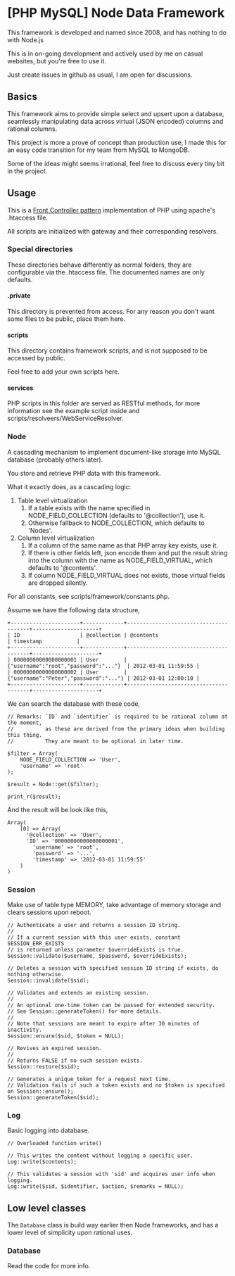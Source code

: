 # [PHP MySQL] Node Data Framework

This framework is developed and named since 2008, and has nothing to do with Node.js

This is in on-going development and actively used by me on casual websites, but you're free to use it.

Just create issues in github as usual, I am open for discussions.

## Basics

This framework aims to provide simple select and upsert upon a database, seamlessly manipulating data across virtual (JSON encoded) columns and rational columns.

This project is more a prove of concept than production use, I made this for an easy code transition for my team from MySQL to MongoDB.

Some of the ideas might seems irrational, feel free to discuss every tiny bit in the project.

## Usage

This is a [Front Controller pattern](http://en.wikipedia.org/wiki/Front_Controller_pattern) implementation of PHP using apache's .htaccess file.

All scripts are initialized with gateway and their corresponding resolvers.

### Special directories

These directories behave differently as normal folders, they are configurable via the .htaccess file. The documented names are only defaults.

#### .private
This directory is prevented from access. For any reason you don't want some files to be public, place them here.

#### scripts
This directory contains framework scripts, and is not supposed to be accessed by public.

Feel free to add your own scripts here.

#### services
PHP scripts in this folder are served as RESTful methods, for more information see the example script inside and scripts/resolveers/WebServiceResolver.

### Node

A cascading mechanism to implement document-like storage into MySQL database (probably others later).

You store and retrieve PHP data with this framework.

What it exactly does, as a cascading logic:
1. Table level virtualization
    1. If a table exists with the name specified in NODE_FIELD_COLLECTION (defaults to '@collection'), use it.
    2. Otherwise fallback to NODE_COLLECTION, which defaults to 'Nodes'.
2. Column level virtualization
    1. If a column of the same name as that PHP array key exists, use it.
    2. If there is other fields left, json encode them and put the result string into the column with the name as NODE_FIELD_VIRTUAL, which defaults to '@contents'.
    3. If column NODE_FIELD_VIRTUAL does not exists, those virtual fields are dropped silently.

For all constants, see scripts/framework/constants.php.

Assume we have the following data structure,

	+----------------------+-------------+---------------------------------------+---------------------+
	| ID                   | @collection | @contents                             | timestamp           |
	+----------------------+-------------+---------------------------------------+---------------------+
	| 00000000000000000001 | User        | {"username":"root","password":"..."}  | 2012-03-01 11:59:55 |
	| 00000000000000000002 | User        | {"username":"Peter","password":"..."} | 2012-03-01 12:00:10 |
	+----------------------+-------------+---------------------------------------+---------------------+

We can search the database with these code,

	// Remarks: `ID` and `identifier` is required to be rational column at the moment,
	//          as these are derived from the primary ideas when building this thing.
	//          They are meant to be optional in later time.

	$filter = Array(
		NODE_FIELD_COLLECTION => 'User',
		'username' => 'root'
	);

	$result = Node::get($filter);

	print_r($result);

And the result will be look like this,

	Array(
		[0] => Array(
		  '@collection' => 'User',
		  'ID' => '00000000000000000001',
			'username' => 'root',
			'password' => '...',
			'timestamp' => '2012-03-01 11:59:55'
		)
	)

### Session

Make use of table type MEMORY, take advantage of memory storage and clears sessions upon reboot.

	// Authenticate a user and returns a session ID string.
	//
	// If a current session with this user exists, constant SESSION_ERR_EXISTS
	// is returned unless parameter $overrideExists is true.
	Session::validate($username, $password, $overrideExists);

	// Deletes a session with specified session ID string if exists, do nothing otherwise.
	Session::invalidate($sid);

	// Validates and extends an existing session.
	//
	// An optional one-time token can be passed for extended security.
	// See Session::generateToken() for more details.
	//
	// Note that sessions are meant to expire after 30 minutes of inactivity.
	Session::ensure($sid, $token = NULL);

	// Revives an expired session.
	//
	// Returns FALSE if no such session exists.
	Session::restore($sid);

	// Generates a unique token for a request next time.
	// Validation fails if such a token exists and no $token is specified on Session::ensure();
	Session::generateToken($sid);

### Log

Basic logging into database.

	// Overloaded function write()

	// This writes the content without logging a specific user.
	Log::write($contents);

	// This validates a session with 'sid' and acquires user info when logging.
	Log::write($sid, $identifier, $action, $remarks = NULL);

## Low level classes

The `Database` class is build way earlier then Node frameworks, and has a lower level of simplicity upon rational uses.

### Database

Read the code for more info.